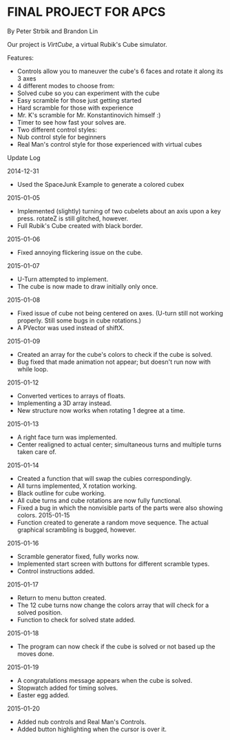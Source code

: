 FINAL PROJECT FOR APCS
====
By Peter Strbik and Brandon Lin

Our project is *VirtCube*, a virtual Rubik's Cube simulator.

Features:
- Controls allow you to maneuver the cube's 6 faces and rotate it along its 3 axes
- 4 different modes to choose from:
 - Solved cube so you can experiment with the cube
 - Easy scramble for those just getting started
 - Hard scramble for those with experience
 - Mr. K's scramble for Mr. Konstantinovich himself :)
- Timer to see how fast your solves are.
- Two different control styles:
 - Nub control style for beginners
 - Real Man's control style for those experienced with virtual cubes

Update Log

2014-12-31
- Used the SpaceJunk Example to generate a colored cubex

2015-01-05
- Implemented (slightly) turning of two cubelets about an axis upon a key press. rotateZ is still glitched, however.
- Full Rubik's Cube created with black border.

2015-01-06
- Fixed annoying flickering issue on the cube.

2015-01-07
- U-Turn attempted to implement.
- The cube is now made to draw initially only once.

2015-01-08
- Fixed issue of cube not being centered on axes. (U-turn still not working properly. Still some bugs in cube rotations.)
- A PVector was used instead of shiftX.

2015-01-09
- Created an array for the cube's colors to check if the cube is solved.
- Bug fixed that made animation not appear; but doesn't run now with while loop.

2015-01-12
- Converted vertices to arrays of floats.
- Implementing a 3D array instead.
- New structure now works when rotating 1 degree at a time.

2015-01-13
- A right face turn was implemented.
- Center realigned to actual center; simultaneous turns and multiple turns taken care of.

2015-01-14
- Created a function that will swap the cubies correspondingly.
- All turns implemented, X rotation working.
- Black outline for cube working.
- All cube turns and cube rotations are now fully functional.
- Fixed a bug in which the nonvisible parts of the parts were also showing colors.
 2015-01-15
 - Function created to generate a random move sequence. The actual graphical scrambling is bugged, however.

2015-01-16
- Scramble generator fixed, fully works now.
- Implemented start screen with buttons for different scramble types.
- Control instructions added.

2015-01-17
- Return to menu button created.
- The 12 cube turns now change the colors array that will check for a solved position.
- Function to check for solved state added.

2015-01-18
- The program can now check if the cube is solved or not based up the moves done.

2015-01-19
- A congratulations message appears when the cube is solved.
- Stopwatch added for timing solves.
- Easter egg added.

2015-01-20
- Added nub controls and Real Man's Controls.
- Added button highlighting when the cursor is over it.